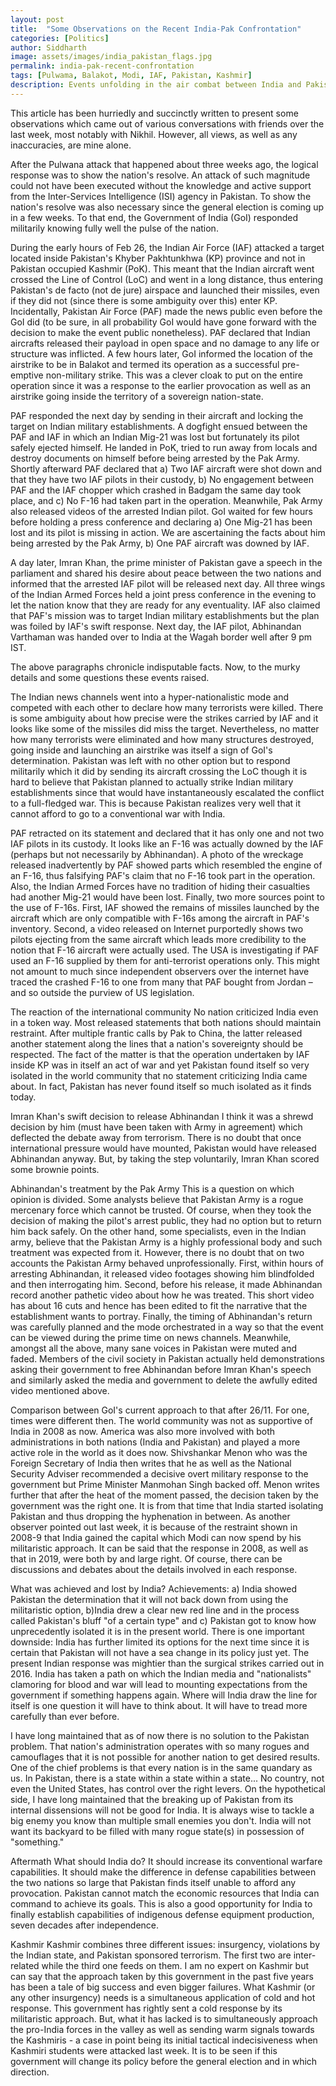 ```yaml
---
layout: post
title:  "Some Observations on the Recent India-Pak Confrontation"
categories: [Politics]
author: Siddharth
image: assets/images/india_pakistan_flags.jpg
permalink: india-pak-recent-confrontation
tags: [Pulwama, Balakot, Modi, IAF, Pakistan, Kashmir]
description: Events unfolding in the air combat between India and Pakistan.
---
```

This article has been hurriedly and succinctly written to present some observations which came out of various conversations with friends over the last week, most notably with Nikhil. However, all views, as well as any inaccuracies, are mine alone.

After the Pulwana attack that happened about three weeks ago, the logical response was to show the nation's resolve. An attack of such magnitude could not have been executed without the knowledge and active support from the Inter-Services Intelligence (ISI) agency in Pakistan. To show the nation's resolve was also necessary since the general election is coming up in a few weeks. To that end, the Government of India (GoI) responded militarily knowing fully well the pulse of the nation.

During the early hours of Feb 26, the Indian Air Force (IAF) attacked a target located inside Pakistan's Khyber Pakhtunkhwa (KP) province and not in Pakistan occupied Kashmir (PoK). This meant that the Indian aircraft went crossed the Line of Control (LoC) and went in a long distance, thus entering Pakistan's de facto (not de jure) airspace and launched their missiles, even if they did not (since there is some ambiguity over this) enter KP. Incidentally, Pakistan Air Force (PAF) made the news public even before the GoI did (to be sure, in all probability GoI would have gone forward with the decision to make the event public nonetheless). PAF declared that Indian aircrafts released their payload in open space and no damage to any life or structure was inflicted. A few hours later, GoI informed the location of the airstrike to be in Balakot and termed its operation as a successful pre-emptive non-military strike. This was a clever cloak to put on the entire operation since it was a response to the earlier provocation as well as an airstrike going inside the territory of a sovereign nation-state.

PAF responded the next day by sending in their aircraft and locking the target on Indian military establishments. A dogfight ensued between the PAF and IAF in which an Indian Mig-21 was lost but fortunately its pilot safely ejected himself. He landed in PoK, tried to run away from locals and destroy documents on himself before being arrested by the Pak Army. Shortly afterward PAF declared that a) Two IAF aircraft were shot down and that they have two IAF pilots in their custody, b) No engagement between PAF and the IAF chopper which crashed in Badgam the same day took place, and c) No F-16 had taken part in the operation. Meanwhile, Pak Army also released videos of the arrested Indian pilot.
GoI waited for few hours before holding a press conference and declaring a) One Mig-21 has been lost and its pilot is missing in action. We are ascertaining the facts about him being arrested by the Pak Army, b) One PAF aircraft was downed by IAF.

A day later, Imran Khan, the prime minister of Pakistan gave a speech in the parliament and shared his desire about peace between the two nations and informed that the arrested IAF pilot will be released next day. All three wings of the Indian Armed Forces held a joint press conference in the evening to let the nation know that they are ready for any eventuality. IAF also claimed that PAF's mission was to target Indian military establishments but the plan was foiled by IAF's swift response. Next day, the IAF pilot, Abhinandan Varthaman was handed over to India at the Wagah border well after 9 pm IST.

The above paragraphs chronicle indisputable facts. Now, to the murky details and some questions these events raised.

The Indian news channels went into a hyper-nationalistic mode and competed with each other to declare how many terrorists were killed. There is some ambiguity about how precise were the strikes carried by IAF and it looks like some of the missiles did miss the target. Nevertheless, no matter how many terrorists were eliminated and how many structures destroyed, going inside and launching an airstrike was itself a sign of GoI's determination. Pakistan was left with no other option but to respond militarily which it did by sending its aircraft crossing the LoC though it is hard to believe that Pakistan planned to actually strike Indian military establishments since that would have instantaneously escalated the conflict to a full-fledged war. This is because Pakistan realizes very well that it cannot afford to go to a conventional war with India.

PAF retracted on its statement and declared that it has only one and not two IAF pilots in its custody. It looks like an F-16 was actually downed by the IAF (perhaps but not necessarily by Abhinandan). A photo of the wreckage released inadvertently by PAF showed parts which resembled the engine of an F-16, thus falsifying PAF's claim that no F-16 took part in the operation. Also, the Indian Armed Forces have no tradition of hiding their casualties had another Mig-21 would have been lost. Finally, two more sources point to the use of F-16s. First, IAF showed the remains of missiles launched by the aircraft which are only compatible with F-16s among the aircraft in PAF's inventory. Second, a video released on Internet purportedly shows two pilots ejecting from the same aircraft which leads more credibility to the notion that F-16 aircraft were actually used. The USA is investigating if PAF used an F-16 supplied by them for anti-terrorist operations only. This might not amount to much since independent observers over the internet have traced the crashed F-16 to one from many that PAF bought from Jordan – and so outside the purview of US legislation.

The reaction of the international community
No nation criticized India even in a token way. Most released statements that both nations should maintain restraint. After multiple frantic calls by Pak to China, the latter released another statement along the lines that a nation's sovereignty should be respected. The fact of the matter is that the operation undertaken by IAF inside KP was in itself an act of war and yet Pakistan found itself so very isolated in the world community that no statement criticizing India came about. In fact, Pakistan has never found itself so much isolated as it finds today.

Imran Khan's swift decision to release Abhinandan
I think it was a shrewd decision by him (must have been taken with Army in agreement) which deflected the debate away from terrorism. There is no doubt that once international pressure would have mounted, Pakistan would have released Abhinandan anyway. But, by taking the step voluntarily, Imran Khan scored some brownie points.

Abhinandan's treatment by the Pak Army
This is a question on which opinion is divided. Some analysts believe that Pakistan Army is a rogue mercenary force which cannot be trusted. Of course, when they took the decision of making the pilot's arrest public, they had no option but to return him back safely. On the other hand, some specialists, even in the Indian army, believe that the Pakistan Army is a highly professional body and such treatment was expected from it. However, there is no doubt that on two accounts the Pakistan Army behaved unprofessionally. First, within hours of arresting Abhinandan, it released video footages showing him blindfolded and then interrogating him. Second, before his release, it made Abhinandan record another pathetic video about how he was treated. This short video has about 16 cuts and hence has been edited to fit the narrative that the establishment wants to portray. Finally, the timing of Abhinandan's return was carefully planned and the mode orchestrated in a way so that the event can be viewed during the prime time on news channels. Meanwhile, amongst all the above, many sane voices in Pakistan were muted and faded. Members of the civil society in Pakistan actually held demonstrations asking their government to free Abhinandan before Imran Khan's speech and similarly asked the media and government to delete the awfully edited video mentioned above.

Comparison between GoI's current approach to that after 26/11.
For one, times were different then. The world community was not as supportive of India in 2008 as now. America was also more involved with both administrations in both nations (India and Pakistan) and played a more active role in the world as it does now. Shivshankar Menon who was the Foreign Secretary of India then writes that he as well as the National Security Adviser recommended a decisive overt military response to the government but Prime Minister Manmohan Singh backed off. Menon writes further that after the heat of the moment passed, the decision taken by the government was the right one. It is from that time that India started isolating Pakistan and thus dropping the hyphenation in between. As another observer pointed out last week, it is because of the restraint shown in 2008-9 that India gained the capital which Modi can now spend by his militaristic approach. It can be said that the response in 2008, as well as that in 2019, were both by and large right. Of course, there can be discussions and debates about the details involved in each response.

What was achieved and lost by India?
Achievements: a) India showed Pakistan the determination that it will not back down from using the militaristic option, b)India drew a clear new red line and in the process called Pakistan's bluff "of a certain type" and c) Pakistan got to know how unprecedently isolated it is in the present world.
There is one important downside: India has further limited its options for the next time since it is certain that Pakistan will not have a sea change in its policy just yet. The present Indian response was mightier than the surgical strikes carried out in 2016. India has taken a path on which the Indian media and "nationalists" clamoring for blood and war will lead to mounting expectations from the government if something happens again. Where will India draw the line for itself is one question it will have to think about. It will have to tread more carefully than ever before.

I have long maintained that as of now there is no solution to the Pakistan problem. That nation's administration operates with so many rogues and camouflages that it is not possible for another nation to get desired results. One of the chief problems is that every nation is in the same quandary as us. In Pakistan, there is a state within a state within a state... No country, not even the United States, has control over the right levers. On the hypothetical side, I have long maintained that the breaking up of Pakistan from its internal dissensions will not be good for India. It is always wise to tackle a big enemy you know than multiple small enemies you don't. India will not want its backyard to be filled with many rogue state(s) in possession of "something."

Aftermath
What should India do?
It should increase its conventional warfare capabilities. It should make the difference in defense capabilities between the two nations so large that Pakistan finds itself unable to afford any provocation. Pakistan cannot match the economic resources that India can command to achieve its goals. This is also a good opportunity for India to finally establish capabilities of indigenous defense equipment production, seven decades after independence.

Kashmir
Kashmir combines three different issues: insurgency, violations by the Indian state, and Pakistan sponsored terrorism. The first two are inter-related while the third one feeds on them. I am no expert on Kashmir but can say that the approach taken by this government in the past five years has been a tale of big success and even bigger failures. What Kashmir (or any other insurgency) needs is a simultaneous application of cold and hot response. This government has rightly sent a cold response by its militaristic approach. But, what it has lacked is to simultaneously approach the pro-India forces in the valley as well as sending warm signals towards the Kashmiris - a case in point being its initial tactical indecisiveness when Kashmiri students were attacked last week. It is to be seen if this government will change its policy before the general election and in which direction.